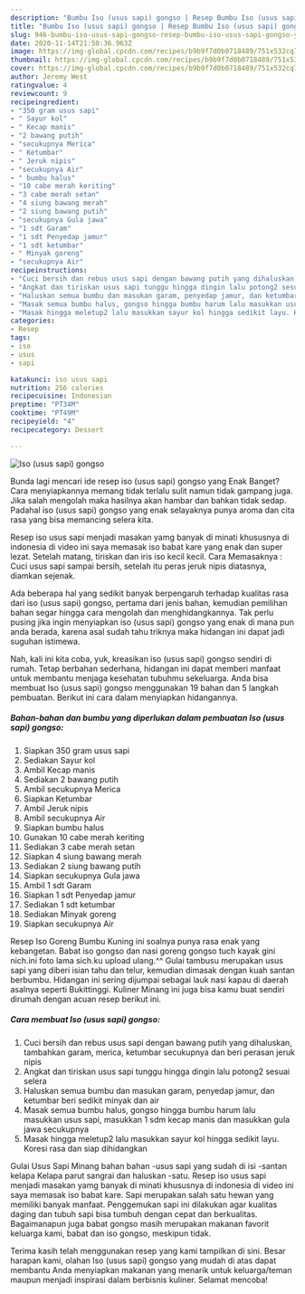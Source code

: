 ```yaml
---
description: "Bumbu Iso (usus sapi) gongso | Resep Bumbu Iso (usus sapi) gongso Yang Bisa Manjain Lidah"
title: "Bumbu Iso (usus sapi) gongso | Resep Bumbu Iso (usus sapi) gongso Yang Bisa Manjain Lidah"
slug: 946-bumbu-iso-usus-sapi-gongso-resep-bumbu-iso-usus-sapi-gongso-yang-bisa-manjain-lidah
date: 2020-11-14T21:50:36.963Z
image: https://img-global.cpcdn.com/recipes/b9b9f7d0b0718489/751x532cq70/iso-usus-sapi-gongso-foto-resep-utama.jpg
thumbnail: https://img-global.cpcdn.com/recipes/b9b9f7d0b0718489/751x532cq70/iso-usus-sapi-gongso-foto-resep-utama.jpg
cover: https://img-global.cpcdn.com/recipes/b9b9f7d0b0718489/751x532cq70/iso-usus-sapi-gongso-foto-resep-utama.jpg
author: Jeremy West
ratingvalue: 4
reviewcount: 9
recipeingredient:
- "350 gram usus sapi"
- " Sayur kol"
- " Kecap manis"
- "2 bawang putih"
- "secukupnya Merica"
- " Ketumbar"
- " Jeruk nipis"
- "secukupnya Air"
- " bumbu halus"
- "10 cabe merah keriting"
- "3 cabe merah setan"
- "4 siung bawang merah"
- "2 siung bawang putih"
- "secukupnya Gula jawa"
- "1 sdt Garam"
- "1 sdt Penyedap jamur"
- "1 sdt ketumbar"
- " Minyak goreng"
- "secukupnya Air"
recipeinstructions:
- "Cuci bersih dan rebus usus sapi dengan bawang putih yang dihaluskan, tambahkan garam, merica, ketumbar secukupnya dan beri perasan jeruk nipis"
- "Angkat dan tiriskan usus sapi tunggu hingga dingin lalu potong2 sesuai selera"
- "Haluskan semua bumbu dan masukan garam, penyedap jamur, dan ketumbar beri sedikit minyak dan air"
- "Masak semua bumbu halus, gongso hingga bumbu harum lalu masukkan usus sapi, masukkan 1 sdm kecap manis dan masukkan gula jawa secukupnya"
- "Masak hingga meletup2 lalu masukkan sayur kol hingga sedikit layu. Koresi rasa dan siap dihidangkan"
categories:
- Resep
tags:
- iso
- usus
- sapi

katakunci: iso usus sapi 
nutrition: 256 calories
recipecuisine: Indonesian
preptime: "PT34M"
cooktime: "PT49M"
recipeyield: "4"
recipecategory: Dessert

---
```



![Iso (usus sapi) gongso](https://img-global.cpcdn.com/recipes/b9b9f7d0b0718489/751x532cq70/iso-usus-sapi-gongso-foto-resep-utama.jpg)

Bunda lagi mencari ide resep iso (usus sapi) gongso yang Enak Banget? Cara menyiapkannya memang tidak terlalu sulit namun tidak gampang juga. Jika salah mengolah maka hasilnya akan hambar dan bahkan tidak sedap. Padahal iso (usus sapi) gongso yang enak selayaknya punya aroma dan cita rasa yang bisa memancing selera kita.

Resep iso usus sapi menjadi masakan yamg banyak di minati khususnya di indonesia di video ini saya memasak iso babat kare yang enak dan super lezat. Setelah matang, tiriskan dan iris iso kecil kecil. Cara Memasaknya : Cuci usus sapi sampai bersih, setelah itu peras jeruk nipis diatasnya, diamkan sejenak.

Ada beberapa hal yang sedikit banyak berpengaruh terhadap kualitas rasa dari iso (usus sapi) gongso, pertama dari jenis bahan, kemudian pemilihan bahan segar hingga cara mengolah dan menghidangkannya. Tak perlu pusing jika ingin menyiapkan iso (usus sapi) gongso yang enak di mana pun anda berada, karena asal sudah tahu triknya maka hidangan ini dapat jadi suguhan istimewa.


Nah, kali ini kita coba, yuk, kreasikan iso (usus sapi) gongso sendiri di rumah. Tetap berbahan sederhana, hidangan ini dapat memberi manfaat untuk membantu menjaga kesehatan tubuhmu sekeluarga. Anda bisa membuat Iso (usus sapi) gongso menggunakan 19 bahan dan 5 langkah pembuatan. Berikut ini cara dalam menyiapkan hidangannya.

<!--inarticleads1-->

##### Bahan-bahan dan bumbu yang diperlukan dalam pembuatan Iso (usus sapi) gongso:

1. Siapkan 350 gram usus sapi
1. Sediakan  Sayur kol
1. Ambil  Kecap manis
1. Sediakan 2 bawang putih
1. Ambil secukupnya Merica
1. Siapkan  Ketumbar
1. Ambil  Jeruk nipis
1. Ambil secukupnya Air
1. Siapkan  bumbu halus
1. Gunakan 10 cabe merah keriting
1. Sediakan 3 cabe merah setan
1. Siapkan 4 siung bawang merah
1. Sediakan 2 siung bawang putih
1. Siapkan secukupnya Gula jawa
1. Ambil 1 sdt Garam
1. Siapkan 1 sdt Penyedap jamur
1. Sediakan 1 sdt ketumbar
1. Sediakan  Minyak goreng
1. Siapkan secukupnya Air


Resep Iso Goreng Bumbu Kuning ini soalnya punya rasa enak yang kebangetan. Babat iso gongso dan nasi goreng gongso tuch kayak gini nich.ini foto lama sich.ku upload ulang.^^ Gulai tambusu merupakan usus sapi yang diberi isian tahu dan telur, kemudian dimasak dengan kuah santan berbumbu. Hidangan ini sering dijumpai sebagai lauk nasi kapau di daerah asalnya seperti Bukittinggi. Kuliner Minang ini juga bisa kamu buat sendiri dirumah dengan acuan resep berikut ini. 

<!--inarticleads2-->

##### Cara membuat Iso (usus sapi) gongso:

1. Cuci bersih dan rebus usus sapi dengan bawang putih yang dihaluskan, tambahkan garam, merica, ketumbar secukupnya dan beri perasan jeruk nipis
1. Angkat dan tiriskan usus sapi tunggu hingga dingin lalu potong2 sesuai selera
1. Haluskan semua bumbu dan masukan garam, penyedap jamur, dan ketumbar beri sedikit minyak dan air
1. Masak semua bumbu halus, gongso hingga bumbu harum lalu masukkan usus sapi, masukkan 1 sdm kecap manis dan masukkan gula jawa secukupnya
1. Masak hingga meletup2 lalu masukkan sayur kol hingga sedikit layu. Koresi rasa dan siap dihidangkan


Gulai Usus Sapi Minang bahan bahan -usus sapi yang sudah di isi -santan kelapa Kelapa parut sangrai dan haluskan -satu. Resep iso usus sapi menjadi masakan yamg banyak di minati khususnya di indonesia di video ini saya memasak iso babat kare. Sapi merupakan salah satu hewan yang memiliki banyak manfaat. Penggemukan sapi ini dilakukan agar kualitas daging dan tubuh sapi bisa tumbuh dengan cepat dan berkualitas. Bagaimanapun juga babat gongso masih merupakan makanan favorit keluarga kami, babat dan iso gongso, meskipun tidak. 

Terima kasih telah menggunakan resep yang kami tampilkan di sini. Besar harapan kami, olahan Iso (usus sapi) gongso yang mudah di atas dapat membantu Anda menyiapkan makanan yang menarik untuk keluarga/teman maupun menjadi inspirasi dalam berbisnis kuliner. Selamat mencoba!
